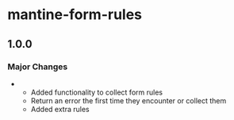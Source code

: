 # mantine-form-rules

## 1.0.0

### Major Changes

- - Added functionality to collect form rules
  - Return an error the first time they encounter or collect them
  - Added extra rules
